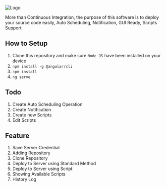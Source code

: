 ![Logo](https://i.ibb.co/RgkTNFj/Operation-X-Logo.png)

More than Continuous Integration, the purpose of this software is to deploy your source code easily,
Auto Scheduling, Notification, GUI Ready, Scripts Support

## How to Setup
1. Clone this repository and make sure `Node JS` have been installed on your device
2. `npm install -g @angular/cli`
3. `npm install`
4. `ng serve`

## Todo
1. Create Auto Scheduling Operation
2. Create Notification
3. Create new Scripts
4. Edit Scripts

## Feature
1. Save Server Credential
2. Adding Repository
3. Clone Repository
4. Deploy to Server using Standard Method
5. Deploy to Server using Script
6. Showing Available Scripts
7. History Log

